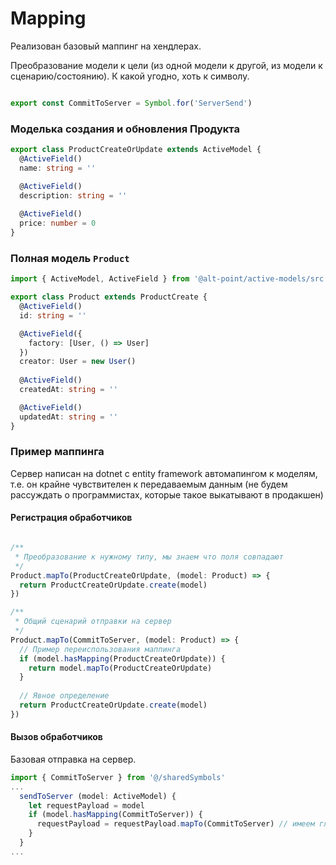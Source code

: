 # Mapping

Реализован базовый маппинг на хендлерах.

Преобразование модели к цели (из одной модели к другой, из модели к сценарию/состоянию). К какой угодно, хоть к символу.


```sharedSymbols.ts

export const CommitToServer = Symbol.for('ServerSend')
```

### Моделька создания и обновления Продукта

```typescript
export class ProductCreateOrUpdate extends ActiveModel {
  @ActiveField()
  name: string = ''

  @ActiveField()
  description: string = ''
  
  @ActiveField()
  price: number = 0 
}

```

### Полная модель `Product`

```typescript
import { ActiveModel, ActiveField } from '@alt-point/active-models/src'

export class Product extends ProductCreate {
  @ActiveField()
  id: string = ''

  @ActiveField({
    factory: [User, () => User]
  })
  creator: User = new User()
  
  @ActiveField()
  createdAt: string = ''

  @ActiveField()
  updatedAt: string = ''
}
```


### Пример маппинга

Сервер написан на dotnet с entity framework автомапингом к моделям, т.е. он крайне чувствителен 
к передаваемым данным (не будем рассуждать о программистах, которые такое выкатывают в продакшен)

#### Регистрация обработчиков

```typescript

/**
 * Преобразование к нужному типу, мы знаем что поля совпадают  
 */
Product.mapTo(ProductCreateOrUpdate, (model: Product) => {
  return ProductCreateOrUpdate.create(model)
})

/**
 * Общий сценарий отправки на сервер
 */
Product.mapTo(CommitToServer, (model: Product) => {
  // Пример переиспользования маппинга
  if (model.hasMapping(ProductCreateOrUpdate)) {
    return model.mapTo(ProductCreateOrUpdate)
  }
  
  // Явное определение 
  return ProductCreateOrUpdate.create(model)
})

```

#### Вызов обработчиков

Базовая отправка на сервер.

```typescript
import { CommitToServer } from '@/sharedSymbols'
...
  sendToServer (model: ActiveModel) {
    let requestPayload = model
    if (model.hasMapping(CommitToServer)) {
      requestPayload = requestPayload.mapTo(CommitToServer) // имеем глобальную обработку перед отправкой на сервер
    }
  }
...

```
